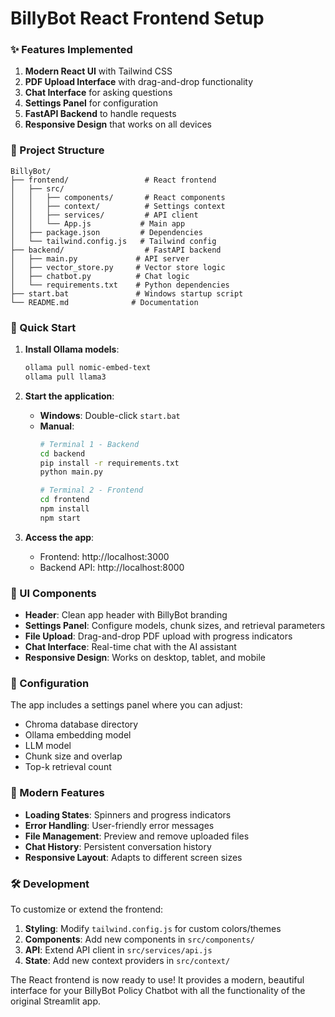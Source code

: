 # BillyBot React Frontend Setup



### ✨ Features Implemented

1. **Modern React UI** with Tailwind CSS
2. **PDF Upload Interface** with drag-and-drop functionality
3. **Chat Interface** for asking questions
4. **Settings Panel** for configuration
5. **FastAPI Backend** to handle requests
6. **Responsive Design** that works on all devices

### 📁 Project Structure

```
BillyBot/
├── frontend/                 # React frontend
│   ├── src/
│   │   ├── components/       # React components
│   │   ├── context/          # Settings context
│   │   ├── services/         # API client
│   │   └── App.js           # Main app
│   ├── package.json         # Dependencies
│   └── tailwind.config.js   # Tailwind config
├── backend/                  # FastAPI backend
│   ├── main.py             # API server
│   ├── vector_store.py     # Vector store logic
│   ├── chatbot.py          # Chat logic
│   └── requirements.txt    # Python dependencies
├── start.bat               # Windows startup script
└── README.md              # Documentation
```

### 🚀 Quick Start

1. **Install Ollama models**:
   ```bash
   ollama pull nomic-embed-text
   ollama pull llama3
   ```

2. **Start the application**:
   - **Windows**: Double-click `start.bat`
   - **Manual**: 
     ```bash
     # Terminal 1 - Backend
     cd backend
     pip install -r requirements.txt
     python main.py
     
     # Terminal 2 - Frontend
     cd frontend
     npm install
     npm start
     ```

3. **Access the app**:
   - Frontend: http://localhost:3000
   - Backend API: http://localhost:8000

### 🎨 UI Components

- **Header**: Clean app header with BillyBot branding
- **Settings Panel**: Configure models, chunk sizes, and retrieval parameters
- **File Upload**: Drag-and-drop PDF upload with progress indicators
- **Chat Interface**: Real-time chat with the AI assistant
- **Responsive Design**: Works on desktop, tablet, and mobile

### 🔧 Configuration

The app includes a settings panel where you can adjust:
- Chroma database directory
- Ollama embedding model
- LLM model
- Chunk size and overlap
- Top-k retrieval count

### 📱 Modern Features

- **Loading States**: Spinners and progress indicators
- **Error Handling**: User-friendly error messages
- **File Management**: Preview and remove uploaded files
- **Chat History**: Persistent conversation history
- **Responsive Layout**: Adapts to different screen sizes

### 🛠️ Development

To customize or extend the frontend:

1. **Styling**: Modify `tailwind.config.js` for custom colors/themes
2. **Components**: Add new components in `src/components/`
3. **API**: Extend API client in `src/services/api.js`
4. **State**: Add new context providers in `src/context/`

The React frontend is now ready to use! It provides a modern, beautiful interface for your BillyBot Policy Chatbot with all the functionality of the original Streamlit app.
